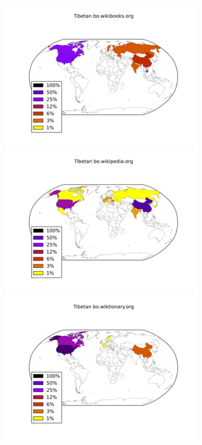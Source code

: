 ![](images/Tibetan-bo.wikibooks.org.png)
![](images/Tibetan-bo.wikipedia.org.png)
![](images/Tibetan-bo.wiktionary.org.png)

